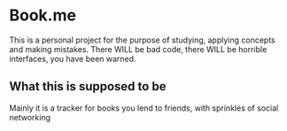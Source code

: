 # Book.me

This is a personal project for the purpose of studying, applying concepts and making mistakes. There WILL be bad code, there WILL be horrible interfaces, you have been warned.

## What this is supposed to be

Mainly it is a tracker for books you lend to friends, with sprinkles of social networking



